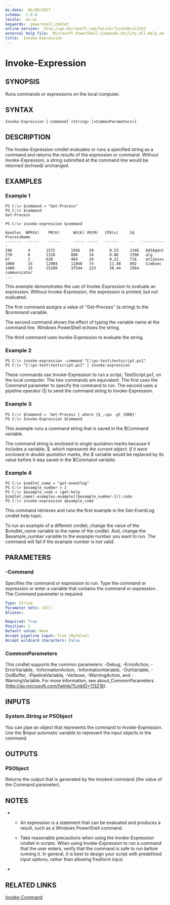 ```yaml
---
ms.date:  06/09/2017
schema:  2.0.0
locale:  en-us
keywords:  powershell,cmdlet
online version:  http://go.microsoft.com/fwlink/?LinkID=113343
external help file:  Microsoft.PowerShell.Commands.Utility.dll-Help.xml
title:  Invoke-Expression
---
```


# Invoke-Expression
## SYNOPSIS
Runs commands or expressions on the local computer.
## SYNTAX

```
Invoke-Expression [-Command] <String> [<CommonParameters>]
```

## DESCRIPTION
The Invoke-Expression cmdlet evaluates or runs a specified string as a command and returns the results of the expression or command.
Without Invoke-Expression, a string submitted at the command line would be returned (echoed) unchanged.
## EXAMPLES

### Example 1
```
PS C:\> $command = "Get-Process"
PS C:\> $command
Get-Process

PS C:\> invoke-expression $command

Handles  NPM(K)    PM(K)      WS(K) VM(M)   CPU(s)     Id   ProcessName
-------  ------    -----      ----- -----   ------     --   -----------
296       4       1572       1956    20       0.53     1348   AdtAgent
270       6       1328       800     34       0.06     2396   alg
67        2       620        484     20       0.22     716    ati2evxx
1060      15      12904      11840   74       11.48    892    CcmExec
1400      33      25280      37544   223      38.44    2564   communicator
...
```

This example demonstrates the use of Invoke-Expression to evaluate an expression.
Without Invoke-Expression, the expression is printed, but not evaluated.

The first command assigns a value of "Get-Process" (a string) to the $command variable.

The second command shows the effect of typing the variable name at the command line.
Windows PowerShell echoes the string.

The third command uses Invoke-Expression to evaluate the string.
### Example 2
```
PS C:\> invoke-expression -command "C:\ps-test\testscript.ps1"
PS C:\> "C:\ps-test\testscript.ps1" | invoke-expression
```

These commands use Invoke-Expression to run a script, TestScript.ps1, on the local computer.
The two commands are equivalent.
The first uses the Command parameter to specify the command to run.
The second uses a pipeline operator (|) to send the command string to Invoke-Expression.
### Example 3
```
PS C:\> $Command = 'Get-Process | where {$_.cpu -gt 1000}'
PS C:\> Invoke-Expression $Command
```

This example runs a command string that is saved in the $Command variable.

The command string is enclosed in single quotation marks because it includes a variable, $_, which represents the current object.
If it were enclosed in double quotation marks, the $_ variable would be replaced by its value before it was saved in the $Command variable.
### Example 4
```
PS C:\> $cmdlet_name = "get-eventlog"
PS C:\> $example_number = 1
PS C:\> $example_code = (get-help $cmdlet_name).examples.example[($example_number-1)].code
PS C:\> invoke-expression $example_code
```

This command retrieves and runs the first example in the Get-EventLog cmdlet help topic.

To run an example of a different cmdlet, change the value of the $cmdlet_name variable to the name of the cmdlet.
And, change the $example_number variable to the example number you want to run.
The command will fail if the example number is not valid.
## PARAMETERS

### -Command
Specifies the command or expression to run.
Type the command or expression or enter a variable that contains the command or expression.
The Command parameter is required.

```yaml
Type: String
Parameter Sets: (All)
Aliases:

Required: True
Position: 1
Default value: None
Accept pipeline input: True (ByValue)
Accept wildcard characters: False
```

### CommonParameters
This cmdlet supports the common parameters: -Debug, -ErrorAction, -ErrorVariable, -InformationAction, -InformationVariable, -OutVariable, -OutBuffer, -PipelineVariable, -Verbose, -WarningAction, and -WarningVariable. For more information, see about_CommonParameters (http://go.microsoft.com/fwlink/?LinkID=113216).
## INPUTS

### System.String or PSObject
You can pipe an object that represents the command to Invoke-Expression.
Use the $input automatic variable to represent the input objects in the command.
## OUTPUTS

### PSObject
Returns the output that is generated by the invoked command (the value of the Command parameter).
## NOTES
* - An expression is a statement that can be evaluated and produces a result, such as a Windows PowerShell command.

  - Take reasonable precautions when using the Invoke-Expression cmdlet in scripts.
When using Invoke-Expression to run a command that the user enters, verify that the command is safe to run before running it.
In general, it is best to design your script with predefined input options, rather than allowing freeform input.

*
## RELATED LINKS

[Invoke-Command](../Microsoft.PowerShell.Core/Invoke-Command.md)